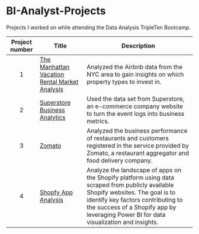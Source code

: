 # BI-Analyst-Projects
Projects I worked on while attending the Data Analysis TripleTen Bootcamp.


| Project number | Title | Description |
| :-----------: | ----------- |----------- |
| 1 | [The Manhattan Vacation Rental Market Analysis](https://github.com/Myschika/Manhattan-Vacation-Rental-Market-Analysis) | Analyzed the Airbnb data from the NYC area to gain insights on which property types to invest in. |
| 2 | [Superstore Business Analytics](https://github.com/Myschika/Superstore-Business-Analytics) | Used the data set from Superstore, an e-commerce company website to turn the event logs into business metrics. |
| 3 | [Zomato](https://github.com/Myschika/Zomato)| Analyzed the business performance of restaurants and customers registered in the service provided by Zomato, a restaurant aggregator and food delivery company. |
| 4 | [Shopfy App Analysis](https://github.com/Myschika/powerbiproject/edit/main/README.md)| Analyze the landscape of apps on the Shopify platform using data scraped from publicly available Shopify websites. The goal is to identify key factors contributing to the success of a Shopify app by leveraging Power BI for data visualization and insights. |
